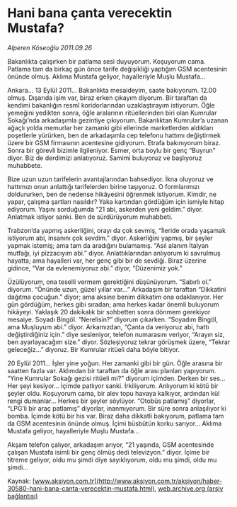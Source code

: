 # Hani bana çanta verecektin Mustafa?

*Alperen Köseoğlu 2011.09.26*

<div class="pNewsDetailMainContent" itemprop="articleBody">
 <p>
  Bakanlıkta çalışırken bir patlama sesi duyuyorum. Koşuyorum cama. Patlama tam da birkaç gün önce tarife değişikliği yaptığım GSM acentesinin önünde olmuş. Aklıma Mustafa geliyor, hayalleriyle Muşlu Mustafa…
 </p>
 <p>
  Ankara… 13 Eylül 2011… Bakanlıkta mesaideyim, saate bakıyorum. 12.00 olmuş. Dışarıda işim var, biraz erken çıkayım diyorum. Bir taraftan da kendimi bakanlığın resmî koridorlarından uzaklaştırayım istiyorum. Öğle yemeğini yedikten sonra, öğle aralarının ritüellerinden biri olan Kumrular Sokağı’nda arkadaşımla gezintiye çıkıyorum. Bakanlıktan Kumrular’a uzanan ağaçlı yolda memurlar her zamanki gibi ellerinde marketlerden aldıkları poşetlerle yürürken, ben de arkadaşımla cep telefonu hattımı değiştirmek üzere bir GSM firmasının acentesine gidiyorum. Etrafa bakınıyorum biraz. Sonra bir görevli bizimle ilgileniyor. Esmer, orta boylu bir genç “Buyrun” diyor. Biz de derdimizi anlatıyoruz. Samimi buluyoruz ve başlıyoruz muhabbete.
 </p>
 <p>
 </p>
 <p>
  Bize uzun uzun tarifelerin avantajlarından bahsediyor. İkna oluyoruz ve hattımızı onun anlattığı tarifelerden birine taşıyoruz. O formlarımızı doldururken, ben de nedense hikâyesini öğrenmek istiyorum. Kimdir, ne yapar, çalışma şartları nasıldır? Yaka kartından gördüğüm için ismiyle hitap ediyorum. Yaşını sorduğumda “21 abi, askerden yeni geldim.” diyor. Anlatmak istiyor sanki. Ben de sürdürüyorum muhabbeti.
 </p>
 <p>
 </p>
 <p>
  Trabzon’da yapmış askerliğini, orayı da çok sevmiş, “İleride orada yaşamak istiyorum abi, insanını çok sevdim.” diyor. Askerliğini yapmış, bir şeyler yapmak istemiş; ama tam da aradığını bulamamış. “Asıl alanım İtalyan mutfağı, iyi pizzacıyım abi.” diyor. Anlattıklarından anlıyorum ki savrulmuş hayatta; ama hayalleri var, her genç gibi bir de sevdiği. Biraz üzerine gidince, “Var da evlenemiyoruz abi.” diyor, “Düzenimiz yok.”
 </p>
 <p>
 </p>
 <p>
  Üzülüyorum, ona teselli vermem gerektiğini düşünüyorum. “Sabırlı ol.” diyorum. “Önünde uzun, güzel yıllar var…” Arkadaşım bir taraftan “Dikkatini dağıtma çocuğun.” diyor; ama aksine benim dikkatim ona odaklanıyor. Her gün gördüğüm, herkes gibi sıradan; ama herkes kadar önemli buluyorum hikâyeyi. Yaklaşık 20 dakikalık bir sohbetten sonra dönmem gerekiyor mesaiye. Soyadı Bingöl. “Nerelisin?” diyorum çıkarken. “Soyadım Bingöl, ama Muşluyum abi.” diyor. Arkamızdan, “Çanta da veriyoruz abi, hattı değiştirdiğiniz için.” diye sesleniyor, telefon numarasını veriyor, “Arayın siz, ben ayarlayacağım size.” diyor. Sözleşiyoruz tekrar görüşmek üzere, “Tekrar geleceğiz…” diyoruz. Bir Kumrular ritüeli daha böyle bitiyor.
 </p>
 <p>
 </p>
 <p>
  20 Eylül 2011… İşler yine yoğun. Her zamanki gibi bir gün. Öğle arasına bir saatten fazla var. Aklımdan bir taraftan da öğle arası planları yapıyorum. “Yine Kumrular Sokağı gezisi ritüeli mi?” diyorum içimden. Derken bir ses… Her şeyi kesiyor… İçimde patlıyor sanki. İrkiliyorum. Anlıyorum ki kötü bir şeyler oldu. Koşuyorum cama, bir alev topu havaya kalkıyor, ardından kül rengi dumanlar… Herkes bir şeyler söylüyor. “Otobüs patlamış” diyorlar, “LPG’li bir araç patlamış” diyorlar, inanmıyorum. Bir süre sonra anlaşılıyor ki bomba. İçimde kötü bir his var. Biraz daha dikkatli bakıyorum, patlama tam da GSM acentesinin önünde olmuş. İçimi büsbütün korku sarıyor… Aklıma Mustafa geliyor, hayalleriyle Muşlu Mustafa…
 </p>
 <p>
 </p>
 <p>
  Akşam telefon çalıyor, arkadaşım arıyor, “21 yaşında, GSM acentesinde çalışan Mustafa isimli bir genç ölmüş dedi televizyon.” diyor. İçime bir titreme geliyor, oldu mu şimdi diye sayıklıyorum, oldu mu şimdi, oldu mu şimdi…
 </p>
</div>


Kaynak: [www.aksiyon.com.tr](http://www.aksiyon.com.tr/aksiyon/haber-30580-hani-bana-canta-verecektin-mustafa.html), [web.archive.org (arşiv bağlantısı)](http://web.archive.org/web/20150610215126/http://www.aksiyon.com.tr/aksiyon/haber-30580-hani-bana-canta-verecektin-mustafa.html)
